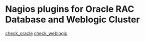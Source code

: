 # Nagios plugins for Oracle RAC Database and Weblogic Cluster

[check_oracle](check_oracle.md)
[check_weblogic](check_weblogic.md)
